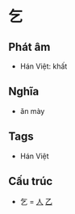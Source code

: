 # 乞

## Phát âm
* Hán Việt: khất

## Nghĩa
* ăn mày

## Tags
* Hán Việt

## Cấu trúc
* 乞 = [人](人.md) [乙](乙.md)

<script>window.HANZI_FIELD='乞';</script>